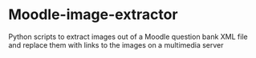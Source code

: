 # Moodle-image-extractor
Python scripts to extract images out of a Moodle question bank XML file and replace them with links to the images on a multimedia server

